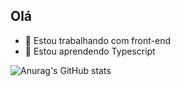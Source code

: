 ## Olá

- 🔭 Estou trabalhando com front-end
- 🌱 Estou aprendendo Typescript

![Anurag's GitHub stats](https://github-readme-stats.vercel.app/api?username=souzamariajulia&hide=contribs,prs&show_icons=true&theme=synthwave)





